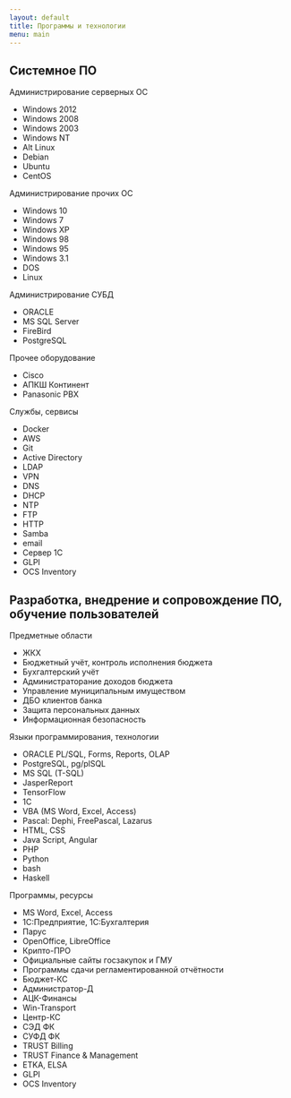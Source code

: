 ```yaml
---
layout: default
title: Программы и технологии
menu: main
---
```

## Системное ПО

Администрирование серверных ОС
 * Windows 2012
 * Windows 2008
 * Windows 2003
 * Windows NT
 * Alt Linux
 * Debian
 * Ubuntu
 * CentOS

Администрирование прочих ОС
   * Windows 10  
   * Windows 7
   * Windows XP
   * Windows 98
   * Windows 95
   * Windows 3.1
   * DOS
   * Linux

Администрирование СУБД
   * ORACLE
   * MS SQL Server
   * FireBird
   * PostgreSQL

Прочее оборудование
   * Cisco
   * АПКШ Континент
   * Panasonic PBX

Службы, сервисы
   * Docker
   * AWS
   * Git
   * Active Directory
   * LDAP
   * VPN
   * DNS
   * DHCP
   * NTP
   * FTP
   * HTTP
   * Samba
   * email
   * Сервер 1С
   * GLPI
   * OCS Inventory


## Разработка, внедрение и сопровождение ПО, обучение пользователей

Предметные области
   * ЖКХ
   * Бюджетный учёт, контроль исполнения бюджета
   * Бухгалтерский учёт
   * Администраторание доходов бюджета
   * Управление муниципальным имуществом
   * ДБО клиентов банка
   * Защита персональных данных
   * Информационная безопасность

Языки программирования, технологии
   * ORACLE PL/SQL, Forms, Reports, OLAP
   * PostgreSQL, pg/plSQL
   * MS SQL (T-SQL)
   * JasperReport
   * TensorFlow
   * 1C
   * VBA (MS Word, Excel, Access)
   * Pascal: Dephi, FreePascal, Lazarus
   * HTML, CSS
   * Java Script, Angular
   * PHP
   * Python
   * bash
   * Haskell

Программы, ресурсы
   * MS Word, Excel, Access
   * 1C:Предприятие, 1С:Бухгалтерия
   * Парус
   * OpenOffice, LibreOffice
   * Крипто-ПРО
   * Официальные сайты госзакупок и ГМУ
   * Программы сдачи регламентированной отчётности
   * Бюджет-КС
   * Администратор-Д
   * АЦК-Финансы
   * Win-Transport
   * Центр-КС
   * СЭД ФК
   * СУФД ФК
   * TRUST Billing
   * TRUST Finance & Management
   * ETKA, ELSA
   * GLPI
   * OCS Inventory




